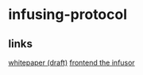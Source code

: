# infusing-protocol

## links
[whitepaper (draft)](https://github.com/0xyaya/infusing-protocol/tree/main/whitepaper.md)
[frontend the infusor](https://github.com/0xyaya/infusor-ui)


